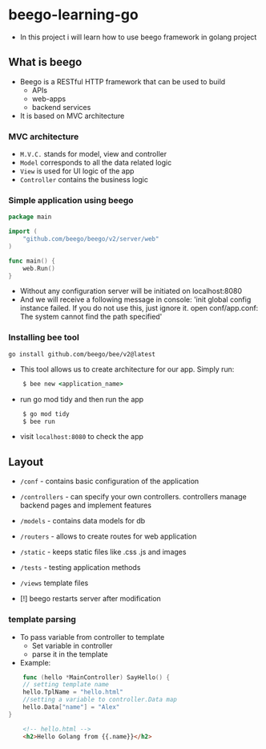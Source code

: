 # beego-learning-go

- In this project i will learn how to use beego framework in golang project

## What is beego

- Beego is a RESTful HTTP framework that can be used to build
    * APIs
    * web-apps
    * backend services
- It is based on MVC architecture

### MVC architecture

- `M.V.C.` stands for model, view and controller
- `Model` corresponds to all the data related logic
- `View` is used for UI logic of the app
- `Controller` contains the business logic

### Simple application using beego

```go
package main

import (
	"github.com/beego/beego/v2/server/web"
)

func main() {
	web.Run()
}
```

- Without any configuration server will be initiated on localhost:8080
- And we will receive a following message in console: 'init global config instance failed. If you do not use this, just ignore it.  open conf/app.conf: The system cannot find the path specified'

### Installing bee tool

    go install github.com/beego/bee/v2@latest

- This tool allows us to create architecture for our app. Simply run:

```cmd
    $ bee new <application_name>
```

- run go mod tidy and then run the app
```cmd
    $ go mod tidy
    $ bee run
```
- visit `localhost:8080` to check the app


## Layout

- `/conf` - contains basic configuration of the application
- `/controllers` - can specify your own controllers. controllers manage backend pages and implement features
- `/models` - contains data models for db
- `/routers` - allows to create routes for web application
- `/static` - keeps static files like .css .js and images
- `/tests` - testing application methods
- `/views` template files

- [!] beego restarts server after modification

### template parsing 

- To pass variable from controller to template
    * Set variable in controller
    * parse it in the template
- Example:

```go
    func (hello *MainController) SayHello() {
    // setting template name
	hello.TplName = "hello.html"
    //setting a variable to controller.Data map
	hello.Data["name"] = "Alex"
}
```

```html
    <!-- hello.html -->
    <h2>Hello Golang from {{.name}}</h2>
```